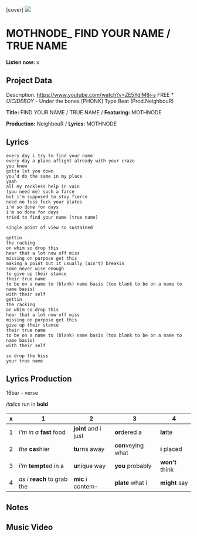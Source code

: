 [cover] ![](57175019_319474918741616_8502199518755923887_n.jpg)

# MOTHNODE_ FIND YOUR NAME / TRUE NAME

**Listen now:** x

## Project Data

Description.
https://www.youtube.com/watch?v=ZE5YdlM8i-s
FREE * $UICIDEBOY$ - Under the bones [PHONK] Type Beat (Prod.NeighbouR)

**Title:** FIND YOUR NAME / TRUE NAME / **Featuring:** MOTHNODE

**Production:** NeighbouR / **Lyrics:** MOTHNODE

## Lyrics

```
every day i try to find your name
every day a plane aflight already with your craze
you know
gotta let you down
you’d do the same in my place
yaah
all my reckless help in vain
(you need me) such a farce 
but i'm supposed to stay fierce 
need no fuss fuck your plates 
i'm so done for days
i'm so done for days
tried to find your name (true name)

single point of view so sustained

gettin
the racking
on whim so drop this
hear that a lot now off miss
missing on purpose get this 
making a point but it usually (ain't) breakin
some never wise enough
to give up their stance
their true name
to be on a name to (blank) name basis (too blank to be on a name to name basis)
with their self
gettin
the racking
on whim so drop this
hear that a lot now off miss
missing on purpose get this 
give up their stance
their true name
to be on a name to (blank) name basis (too blank to be on a name to name basis)
with their self

so drop the hiss
your true name

```

## Lyrics Production

16bar - verse

*italics* run in
**bold**

| x | 1 | 2 | 3 | 4 |
|---|---|---|---|---|
| 1 | *i'm in a* **fast** food | **joint** and i just  | **or**dered a  | **la**tte  |
| 2 | *the* **ca**shier | **tu**rns away  |  **con**veying what |  **i** placed |
| 3 | *i'm* **tempt**ed in a | **u**nique way  |  **you** probably |  **won't** think |
| 4 | *as i* **reach** to grab the |  **mic** i contem-  | **plate** what i | **might** say |

## Notes

## Music Video

